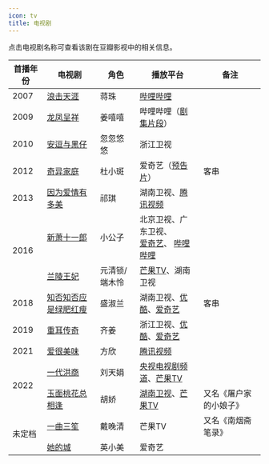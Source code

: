 ```yaml
---
icon: tv
title: 电视剧
---
```


点击电视剧名称可查看该剧在豆瓣影视中的相关信息。

<table>
<thead>
<tr>
    <th>首播年份</th>
    <th>电视剧</th>
    <th>角色</th>
    <th>播放平台</th>
    <th>备注</th>
</tr>
</thead>
<tbody>
<tr>
    <td>2007</td>
    <td><a href="https://movie.douban.com/subject/5969285/" target="_blank" rel="noopener">浪击天涯</a></td>
    <td>蒋珠</td>
    <td><a href="https://www.bilibili.com/bangumi/media/md28230902" target="_blank" rel="noopener">哔哩哔哩</a></td>
    <td></td>
</tr>
<tr>
    <td>2009</td>
    <td><a href="https://movie.douban.com/subject/4236813/" target="_blank" rel="noopener">龙凤呈祥</a></td>
    <td>姜嘻嘻</td>
    <td>哔哩哔哩（<a href="https://www.bilibili.com/video/BV1fX4y1K7HB" target="_blank" rel="noopener">剧集片段</a>）</td>
    <td></td>
</tr>
<tr>
    <td>2010</td>
    <td><a href="https://movie.douban.com/subject/7564967/" target="_blank" rel="noopener">安逗与黑仔</a></td>
    <td>忽忽悠悠</td>
    <td>浙江卫视</td>
    <td></td>
</tr>
<tr>
    <td>2012</td>
    <td><a href="https://movie.douban.com/subject/11510485/" target="_blank" rel="noopener">奇异家庭</a></td>
    <td>杜小斑</td>
    <td>爱奇艺（<a href="https://www.iqiyi.com/v_19rrk8e32s.html" target="_blank" rel="noopener">预告片</a>）</td>
    <td>客串</td>
</tr>
<tr>
    <td>2013</td>
    <td><a href="https://movie.douban.com/subject/24840629/" target="_blank" rel="noopener">因为爱情有多美</a></td>
    <td>祁琪</td>
    <td>湖南卫视、<a href="https://v.qq.com/x/cover/bpmgwtt6fmxstik.html" target="_blank" rel="noopener">腾讯视频</a></td>
    <td></td>
</tr>
<tr>
    <td rowspan="2">2016</td>
    <td><a href="https://movie.douban.com/subject/25966185/" target="_blank" rel="noopener">新萧十一郎</a></td>
    <td>小公子</td>
    <td>
        北京卫视、广东卫视、<br>
        <a href="https://www.iqiyi.com/a_19rrhayhrp.html" target="_blank" rel="noopener">爱奇艺</a>、
        <a href="https://www.bilibili.com/bangumi/media/md28229687" target="_blank" rel="noopener">哔哩哔哩</a>
    </td>
    <td></td>
</tr>
<tr>
    <td><a href="https://movie.douban.com/subject/25023165/" target="_blank" rel="noopener">兰陵王妃</a></td>
    <td>元清锁/端木怜</td>
    <td><a href="https://www.mgtv.com/h/52918.html" target="_blank" rel="noopener">芒果TV</a>、湖南卫视</td>
    <td></td>
</tr>
<tr>
    <td>2018</td>
    <td><a href="https://movie.douban.com/subject/26928226/" target="_blank" rel="noopener">知否知否应是绿肥红瘦</a></td>
    <td>盛淑兰</td>
    <td>湖南卫视、<a href="https://v.youku.com/v_show/id_XMzk3NDA1Mjc3Ng" target="_blank" rel="noopener">优酷</a>、<a href="https://www.iqiyi.com/a_19rrhvtr9p.html" target="_blank" rel="noopener">爱奇艺</a></td>
    <td>客串</td>
</tr>
<tr>
    <td>2019</td>
    <td><a href="https://movie.douban.com/subject/26717008/" target="_blank" rel="noopener">重耳传奇</a></td>
    <td>齐姜</td>
    <td>浙江卫视、<a href="https://v.youku.com/v_show/id_XNDA5MTM3NTIzMg" target="_blank" rel="noopener">优酷</a>、<a href="https://www.iqiyi.com/a_19rrhtyu5l.html" target="_blank" rel="noopener">爱奇艺</a></td>
    <td></td>
</tr>
<tr>
    <td>2021</td>
    <td><a href="https://movie.douban.com/subject/35297263/" target="_blank" rel="noopener">爱很美味</a></td>
    <td>方欣</td>
    <td><a href="https://v.qq.com/x/cover/mzc00200kqq8aps/x0041tw8lxb.html" target="_blank" rel="noopener">腾讯视频</a></td>
    <td></td>
</tr>
<tr>
    <td rowspan="2">2022</td>
    <td><a href="https://movie.douban.com/subject/30367734/" target="_blank" rel="noopener">一代洪商</a></td>
    <td>刘天娟</td>
    <td><a href="https://tv.cctv.com/2022/03/21/VIDAsJPm1R2ggaxkc85IioFl220321.shtml" target="_blank" rel="noopener">央视电视剧频道</a>、<a href="https://www.mgtv.com/b/433802/15794216.html" target="_blank" rel="noopener">芒果TV</a></td>
    <td></td>
</tr>
<tr>
    <td><a href="https://movie.douban.com/subject/35248735/" target="_blank" rel="noopener">玉面桃花总相逢</a></td>
    <td>胡娇</td>
    <td><a href="https://www.mgtv.com/b/435773/16002018.html" target="_blank" rel="noopener">湖南卫视</a>、<a href="https://www.mgtv.com/b/384019/15996870.html" target="_blank" rel="noopener">芒果TV</a></td>
    <td>又名《屠户家的小娘子》</td>
</tr>
<tr>
    <td rowspan="2">未定档</td>
    <td><a href="https://movie.douban.com/subject/26932957/" target="_blank" rel="noopener">一曲三笙</a></td>
    <td>戴晚清</td>
    <td>芒果TV</td>
    <td>又名《南烟斋笔录》</td>
</tr>
<tr>
    <td><a href="https://movie.douban.com/subject/35496387/" target="_blank" rel="noopener">她的城</a></td>
    <td>英小美</td>
    <td>爱奇艺</td>
    <td></td>
</tr>
</tbody>
</table>
